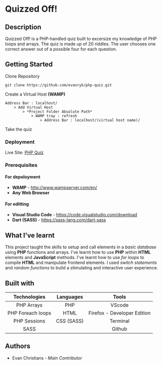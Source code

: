 # Quizzed Off!
## Description

Quizzed Off! is a PHP-handled quiz built to excersize my knowledge of PHP loops and arrays. The quiz is made up of 20 riddles. The user chooses
one correct answer out of a possible four for each question.

## Getting Started

Clone Repository
```
git clone https://github.com/evanryk/php-quiz.git
```
Create a Virtual Host **(WAMP)**
```
Address Bar : localhost/ 
	> Add Virtual Host 
		> *Project Folder Absolute Path* 
			> WAMP tray : refresh
			 	> Address Bar : localhost/(virtual host name)/
```
Take the quiz

### Deployment
Live Site: <a href = "https://evanchristians-php-quiz.herokuapp.com/">PHP Quiz</a> 

### Prerequisites

#### For depoloyment
- **WAMP** - http://www.wampserver.com/en/
- **Any Web Browser** 
#### For editting
- **Visual Studio Code**  - https://code.visualstudio.com/download
- **Dart (SASS)**  - https://sass-lang.com/dart-sass



## What I've learnt
This project taught the skills to setup and call elements in a _basic database_ 
using **PHP** functions and arrays.
I've learnt how to use **PHP** within **HTML** elements and **JavaScript** methods. I've learnt how to use _for loops_ to compile **HTML** and manipulate frontend elements.
I used _switch statements_ and _random functions_ to build a stimulating and interactive
user experience.


## Built with

|**Technologies**|**Languages**|**Tools**|
|:-----------:|:------------:|:------------:|
| PHP Arrays | PHP | VScode
| PHP Foreach loops | HTML | Firefox - Developer Edition
| PHP Sessions |CSS (SASS) | Terminal
| SASS        | | Github


## Authors
- Evan Christians - _Main Contributor_